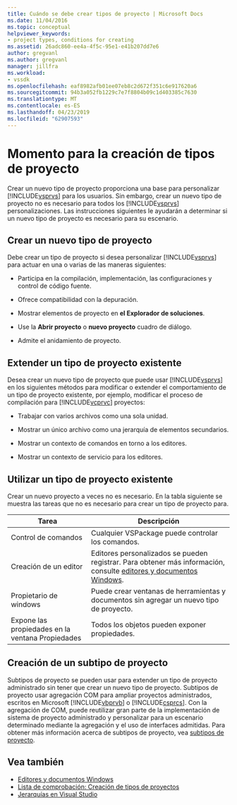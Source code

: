 ```yaml
---
title: Cuándo se debe crear tipos de proyecto | Microsoft Docs
ms.date: 11/04/2016
ms.topic: conceptual
helpviewer_keywords:
- project types, conditions for creating
ms.assetid: 26adc860-ee4a-4f5c-95e1-e41b207dd7e6
author: gregvanl
ms.author: gregvanl
manager: jillfra
ms.workload:
- vssdk
ms.openlocfilehash: eaf8982afb01ee07eb8c2d672f351c6e917620a6
ms.sourcegitcommit: 94b3a052fb1229c7e7f8804b09c1d403385c7630
ms.translationtype: MT
ms.contentlocale: es-ES
ms.lasthandoff: 04/23/2019
ms.locfileid: "62907593"
---
```

# <a name="when-to-create-project-types"></a>Momento para la creación de tipos de proyecto
Crear un nuevo tipo de proyecto proporciona una base para personalizar [!INCLUDE[vsprvs](../../code-quality/includes/vsprvs_md.md)] para los usuarios. Sin embargo, crear un nuevo tipo de proyecto no es necesario para todos los [!INCLUDE[vsprvs](../../code-quality/includes/vsprvs_md.md)] personalizaciones. Las instrucciones siguientes le ayudarán a determinar si un nuevo tipo de proyecto es necesario para su escenario.

## <a name="create-a-new-project-type"></a>Crear un nuevo tipo de proyecto
 Debe crear un tipo de proyecto si desea personalizar [!INCLUDE[vsprvs](../../code-quality/includes/vsprvs_md.md)] para actuar en una o varias de las maneras siguientes:

- Participa en la compilación, implementación, las configuraciones y control de código fuente.

- Ofrece compatibilidad con la depuración.

- Mostrar elementos de proyecto en **el Explorador de soluciones**.

- Use la **Abrir proyecto** o **nuevo proyecto** cuadro de diálogo.

- Admite el anidamiento de proyecto.

## <a name="extend-an-existing-project-type"></a>Extender un tipo de proyecto existente
 Desea crear un nuevo tipo de proyecto que puede usar [!INCLUDE[vsprvs](../../code-quality/includes/vsprvs_md.md)] en los siguientes métodos para modificar o extender el comportamiento de un tipo de proyecto existente, por ejemplo, modificar el proceso de compilación para [!INCLUDE[vcprvc](../../code-quality/includes/vcprvc_md.md)] proyectos:

- Trabajar con varios archivos como una sola unidad.

- Mostrar un único archivo como una jerarquía de elementos secundarios.

- Mostrar un contexto de comandos en torno a los editores.

- Mostrar un contexto de servicio para los editores.

## <a name="use-an-existing-project-type"></a>Utilizar un tipo de proyecto existente
 Crear un nuevo proyecto a veces no es necesario. En la tabla siguiente se muestra las tareas que no es necesario para crear un tipo de proyecto para.

|Tarea|Descripción|
|----------|-----------------|
|Control de comandos|Cualquier VSPackage puede controlar los comandos.|
|Creación de un editor|Editores personalizados se pueden registrar. Para obtener más información, consulte [editores y documentos Windows](https://msdn.microsoft.com/library/603625e1-62b6-413a-bc44-089346e166bc).|
|Propietario de windows|Puede crear ventanas de herramientas y documentos sin agregar un nuevo tipo de proyecto.|
|Expone las propiedades en la ventana Propiedades|Todos los objetos pueden exponer propiedades.|

## <a name="create-a-project-subtype"></a>Creación de un subtipo de proyecto
 Subtipos de proyecto se pueden usar para extender un tipo de proyecto administrado sin tener que crear un nuevo tipo de proyecto. Subtipos de proyecto usar agregación COM para ampliar proyectos administrados, escritos en Microsoft [!INCLUDE[vbprvb](../../code-quality/includes/vbprvb_md.md)] o [!INCLUDE[csprcs](../../data-tools/includes/csprcs_md.md)]. Con la agregación de COM, puede reutilizar gran parte de la implementación de sistema de proyecto administrado y personalizar para un escenario determinado mediante la agregación y el uso de interfaces admitidas. Para obtener más información acerca de subtipos de proyecto, vea [subtipos de proyecto](../../extensibility/internals/project-subtypes.md).

## <a name="see-also"></a>Vea también
- [Editores y documentos Windows](https://msdn.microsoft.com/library/603625e1-62b6-413a-bc44-089346e166bc)
- [Lista de comprobación: Creación de tipos de proyectos](../../extensibility/internals/checklist-creating-new-project-types.md)
- [Jerarquías en Visual Studio](../../extensibility/internals/hierarchies-in-visual-studio.md)